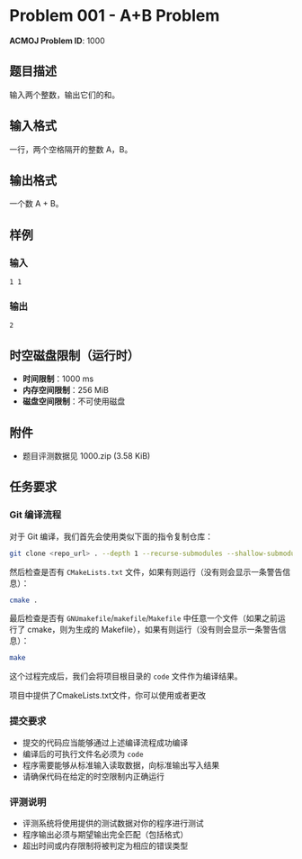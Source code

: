 # Problem 001 - A+B Problem

**ACMOJ Problem ID**: 1000

## 题目描述

输入两个整数，输出它们的和。

## 输入格式

一行，两个空格隔开的整数 A，B。

## 输出格式

一个数 A + B。

## 样例

### 输入
```
1 1
```

### 输出
```
2
```

## 时空磁盘限制（运行时）

- **时间限制**：1000 ms
- **内存空间限制**：256 MiB  
- **磁盘空间限制**：不可使用磁盘

## 附件

- 题目评测数据见 1000.zip (3.58 KiB)

## 任务要求

### Git 编译流程

对于 Git 编译，我们首先会使用类似下面的指令复制仓库：

```bash
git clone <repo_url> . --depth 1 --recurse-submodules --shallow-submodules --no-local
```

然后检查是否有 `CMakeLists.txt` 文件，如果有则运行（没有则会显示一条警告信息）：

```bash
cmake .
```

最后检查是否有 `GNUmakefile`/`makefile`/`Makefile` 中任意一个文件（如果之前运行了 cmake，则为生成的 Makefile），如果有则运行（没有则会显示一条警告信息）：

```bash
make
```

这个过程完成后，我们会将项目根目录的 `code` 文件作为编译结果。

项目中提供了CmakeLists.txt文件，你可以使用或者更改

### 提交要求

- 提交的代码应当能够通过上述编译流程成功编译
- 编译后的可执行文件名必须为 `code`
- 程序需要能够从标准输入读取数据，向标准输出写入结果
- 请确保代码在给定的时空限制内正确运行

### 评测说明

- 评测系统将使用提供的测试数据对你的程序进行测试
- 程序输出必须与期望输出完全匹配（包括格式）
- 超出时间或内存限制将被判定为相应的错误类型